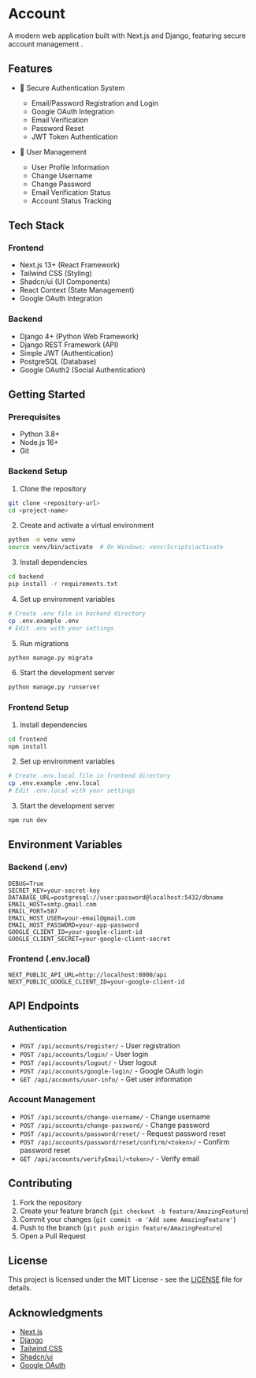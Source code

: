 # Account

A modern web application built with Next.js and Django, featuring secure account management .

## Features

- 🔐 Secure Authentication System

  - Email/Password Registration and Login
  - Google OAuth Integration
  - Email Verification
  - Password Reset
  - JWT Token Authentication

- 👤 User Management

  - User Profile Information
  - Change Username
  - Change Password
  - Email Verification Status
  - Account Status Tracking

## Tech Stack

### Frontend

- Next.js 13+ (React Framework)
- Tailwind CSS (Styling)
- Shadcn/ui (UI Components)
- React Context (State Management)
- Google OAuth Integration

### Backend

- Django 4+ (Python Web Framework)
- Django REST Framework (API)
- Simple JWT (Authentication)
- PostgreSQL (Database)
- Google OAuth2 (Social Authentication)

## Getting Started

### Prerequisites

- Python 3.8+
- Node.js 16+
- Git

### Backend Setup

1. Clone the repository

```bash
git clone <repository-url>
cd <project-name>
```

2. Create and activate a virtual environment

```bash
python -m venv venv
source venv/bin/activate  # On Windows: venv\Scripts\activate
```

3. Install dependencies

```bash
cd backend
pip install -r requirements.txt
```

4. Set up environment variables

```bash
# Create .env file in backend directory
cp .env.example .env
# Edit .env with your settings
```

5. Run migrations

```bash
python manage.py migrate
```

6. Start the development server

```bash
python manage.py runserver
```

### Frontend Setup

1. Install dependencies

```bash
cd frontend
npm install
```

2. Set up environment variables

```bash
# Create .env.local file in frontend directory
cp .env.example .env.local
# Edit .env.local with your settings
```

3. Start the development server

```bash
npm run dev
```

## Environment Variables

### Backend (.env)

```
DEBUG=True
SECRET_KEY=your-secret-key
DATABASE_URL=postgresql://user:password@localhost:5432/dbname
EMAIL_HOST=smtp.gmail.com
EMAIL_PORT=587
EMAIL_HOST_USER=your-email@gmail.com
EMAIL_HOST_PASSWORD=your-app-password
GOOGLE_CLIENT_ID=your-google-client-id
GOOGLE_CLIENT_SECRET=your-google-client-secret
```

### Frontend (.env.local)

```
NEXT_PUBLIC_API_URL=http://localhost:8000/api
NEXT_PUBLIC_GOOGLE_CLIENT_ID=your-google-client-id
```

## API Endpoints

### Authentication

- `POST /api/accounts/register/` - User registration
- `POST /api/accounts/login/` - User login
- `POST /api/accounts/logout/` - User logout
- `POST /api/accounts/google-login/` - Google OAuth login
- `GET /api/accounts/user-info/` - Get user information

### Account Management

- `POST /api/accounts/change-username/` - Change username
- `POST /api/accounts/change-password/` - Change password
- `POST /api/accounts/password/reset/` - Request password reset
- `POST /api/accounts/password/reset/confirm/<token>/` - Confirm password reset
- `GET /api/accounts/verifyEmail/<token>/` - Verify email

## Contributing

1. Fork the repository
2. Create your feature branch (`git checkout -b feature/AmazingFeature`)
3. Commit your changes (`git commit -m 'Add some AmazingFeature'`)
4. Push to the branch (`git push origin feature/AmazingFeature`)
5. Open a Pull Request

## License

This project is licensed under the MIT License - see the [LICENSE](LICENSE) file for details.

## Acknowledgments

- [Next.js](https://nextjs.org/)
- [Django](https://www.djangoproject.com/)
- [Tailwind CSS](https://tailwindcss.com/)
- [Shadcn/ui](https://ui.shadcn.com/)
- [Google OAuth](https://developers.google.com/identity/protocols/oauth2)
